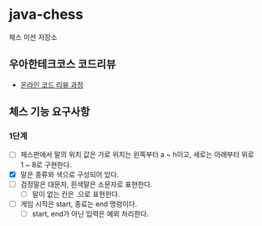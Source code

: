 # java-chess

체스 미션 저장소

## 우아한테크코스 코드리뷰

- [온라인 코드 리뷰 과정](https://github.com/woowacourse/woowacourse-docs/blob/master/maincourse/README.md)

## 체스 기능 요구사항

### 1단계
- [ ] 체스판에서 말의 위치 값은 가로 위치는 왼쪽부터 a ~ h이고, 세로는 아래부터 위로 1 ~ 8로 구현한다.
- [x] 말은 종류와 색으로 구성되어 있다.  
- [ ] 검정말은 대문자, 흰색말은 소문자로 표현한다.
  - [ ] 말이 없는 칸은 .으로 표현한다.  
- [ ] 게임 시작은 start, 종료는 end 명령이다.
  - [ ] start, end가 아닌 입력은 예외 처리한다.  
